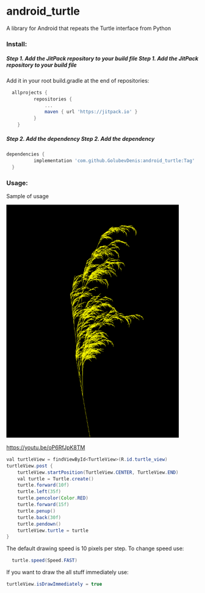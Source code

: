 # android_turtle
A library for Android that repeats the Turtle interface from Python

### Install:

##### Step 1. Add the JitPack repository to your build file  Step 1. Add the JitPack repository to your build file
  Add it in your root build.gradle at the end of repositories:
```groovy
  allprojects {
		  repositories {
			  ...
			  maven { url 'https://jitpack.io' }
		  }
	}
```
  
#####  Step 2. Add the dependency  Step 2. Add the dependency
  ```groovy
dependencies {
	        implementation 'com.github.GolubevDenis:android_turtle:Tag'
	}
```

### Usage:

Sample of usage


  [![](https://github.com/GolubevDenis/android_turtle/blob/main/L-System%20Sample.png)](https://github.com/GolubevDenis/android_turtle/blob/main/L-System%20Sample.png)


  https://youtu.be/oP6RfJpK8TM

```java
val turtleView = findViewById<TurtleView>(R.id.turtle_view)
turtleView.post {
    turtleView.startPosition(TurtleView.CENTER, TurtleView.END)
    val turtle = Turtle.create()
    turtle.forward(10f)
    turtle.left(35f)
    turtle.pencolor(Color.RED)
    turtle.forward(15f)
    turtle.penup()
    turtle.back(30f)
    turtle.pendown()
    turtleView.turtle = turtle
}
```

The default drawing speed is 10 pixels per step.
To change speed use:
```java
  turtle.speed(Speed.FAST)
```

If you want to draw the all stuff immediately use:
  ```java
turtleView.isDrawImmediately = true
```
